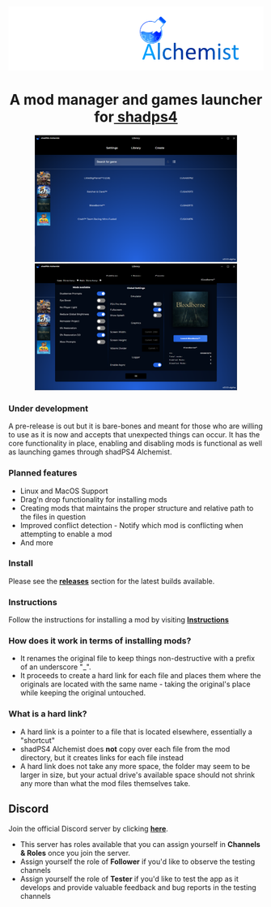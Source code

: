 <h1 align="center">
  <br>
  <a href="https://github.com/sindre-gangeskar/shadps4-alchemist"><img src=".github/shadps4-alchemist_transparent.png" width="800"></a>
  <br>
  <span><br>
    <b>A mod manager and games launcher for</b><a href="https://github.com/shadps4-emu/shadPS4"> shadps4</a>
  </span>
 
  <br>
</h1>

<p align="center">
  <img src="https://github.com/sindre-gangeskar/shadps4-alchemist/blob/main/documents/screenshots/library.png" width="400">
  <img src="https://github.com/sindre-gangeskar/shadps4-alchemist/blob/main/documents/screenshots/game-settings.png" width="400">
</p>


### Under development
A pre-release is out but it is bare-bones and meant for those who are willing to use as it is now and accepts that unexpected things can occur. 
It has the core functionality in place, enabling and disabling mods is functional as well as launching games through shadPS4 Alchemist.

### Planned features
- Linux and MacOS Support
- Drag'n drop functionality for installing mods
- Creating mods that maintains the proper structure and relative path to the files in question
- Improved conflict detection - Notify which mod is conflicting when attempting to enable a mod
- And more

### Install
Please see the [**releases**](https://github.com/sindre-gangeskar/shadps4-alchemist/releases) section for the latest builds available. 

### Instructions
Follow the instructions for installing a mod by visiting [**Instructions**](./documents/Instructions.md)

### How does it work in terms of installing mods? 
- It renames the original file to keep things non-destructive with a prefix of an underscore "_". 
- It proceeds to create a hard link for each file and places them where the originals are located with the same name - taking the original's place while keeping the original untouched.

### What is a hard link?
- A hard link is a pointer to a file that is located elsewhere, essentially a "shortcut"
- shadPS4 Alchemist does **not** copy over each file from the mod directory, but it creates links for each file instead
- A hard link does not take any more space, the folder may seem to be larger in size, but your actual drive's available space should not shrink any more than 
what the mod files themselves take. 

## Discord
Join the official Discord server by clicking [**here**](https://discord.gg/XydC82W6u2).
- This server has roles available that you can assign yourself in **Channels & Roles** once you join the server.
- Assign yourself the role of **Follower** if you'd like to observe the testing channels
- Assign yourself the role of **Tester** if you'd like to test the app as it develops and provide valuable feedback and bug reports in the testing channels
